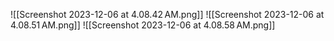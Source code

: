 ![[Screenshot 2023-12-06 at 4.08.42 AM.png]]
![[Screenshot 2023-12-06 at 4.08.51 AM.png]]
![[Screenshot 2023-12-06 at 4.08.58 AM.png]]
